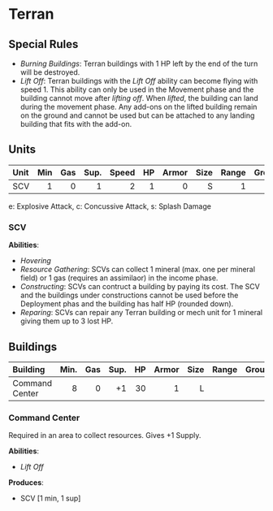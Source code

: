 # Terran

## Special Rules

- _Burning Buildings_: Terran buildings with 1 HP left by the end of the turn will be destroyed.
- _Lift Off_: Terran buildings with the _Lift Off_ ability can become flying with speed 1. This ability can only be used in the Movement phase and the building cannot move after _lifting off_. When _lifted_, the building can land during the movement phase. Any add-ons on the lifted building remain on the ground and cannot be used but can be attached to any landing building that fits with the add-on.

## Units 

Unit           | Min  | Gas | Sup. | Speed | HP | Armor | Size | Range | Ground | Air | Sight | Type |
:------------- | ---: | --: | ---: | ----: | -: | ----: | ---: | ----: | -----: | --: | ----: | ---- | 
SCV            | 1    | 0   | 1    |     2 |  1 |     0 |    S |     1 |    1/2 |     |     7 | Mech |

e: Explosive Attack, c: Concussive Attack, s: Splash Damage

### SCV

**Abilities**:
- _Hovering_
- _Resource Gathering_: SCVs can collect 1 mineral (max. one per mineral field) or 1 gas (requires an assimilaor) in the income phase.
- _Constructing_: SCVs can contruct a building by paying its cost. The SCV and the buildings under constructions cannot be used before the Deployment phas and the building has half HP (rounded down).
- _Reparing_: SCVs can repair any Terran building or mech unit for 1 mineral giving them up to 3 lost HP.

## Buildings

Building             | Min. | Gas | Sup. | HP | Armor | Size | Range | Ground | Air    | Sight |
:------------------- | ---: | --: | ---: | -: | ----: | ---: | ----: | -----: | -----: | ----: |
Command Center       | 8    | 0   | +1   | 30 |     1 |    L |       |        |        |       |

### Command Center

Required in an area to collect resources.
Gives +1 Supply.

**Abilities**:
- _Lift Off_

**Produces**: 
- SCV [1 min, 1 sup]

